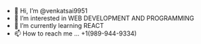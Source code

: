 - 👋 Hi, I’m @venkatsai9951
- 👀 I’m interested in WEB DEVELOPMENT AND PROGRAMMING 
- 🌱 I’m currently learning REACT 
- 📫 How to reach me ... +1(989-944-9334)

<!---
venkatsai9951/venkatsai9951 is a ✨ special ✨ repository because its `README.md` (this file) appears on your GitHub profile.
You can click the Preview link to take a look at your changes.
--->
